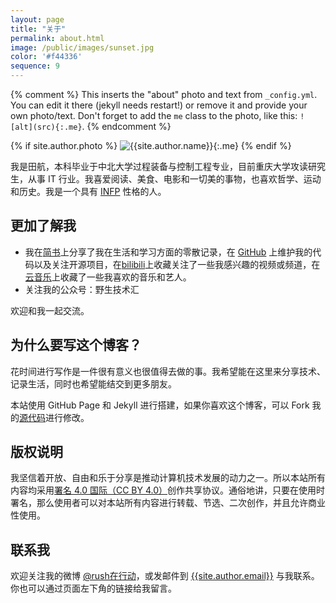 ```yaml
---
layout: page
title: "关于"
permalink: about.html
image: /public/images/sunset.jpg
color: '#f44336'
sequence: 9
---
```



{% comment %}
  This inserts the "about" photo and text from `_config.yml`.
  You can edit it there (jekyll needs restart!) or remove it and provide your own photo/text.
  Don't forget to add the `me` class to the photo, like this: `![alt](src){:.me}`.
{% endcomment %}

{% if site.author.photo %}
  ![{{site.author.name}}]({{site.author.photo}}){:.me}
{% endif %}


我是田航，本科毕业于中北大学过程装备与控制工程专业，目前重庆大学攻读研究生，从事 IT 行业。我喜爱阅读、美食、电影和一切美的事物，也喜欢哲学、运动和历史。我是一个具有 [INFP](http://www.personalitypage.com/INFP.html) 性格的人。


## 更加了解我

- 我在[简书](https://www.jianshu.com/u/610a52a4981b)上分享了我在生活和学习方面的零散记录，在 [GitHub](https://github.com/AUGUSTRUSH8) 上维护我的代码以及关注开源项目，在[bilibili](https://space.bilibili.com/211264133)上收藏关注了一些我感兴趣的视频或频道，在[云音乐](https://music.163.com/#/user/home?id=1317013235)上收藏了一些我喜欢的音乐和艺人。
- 关注我的公众号：野生技术汇

欢迎和我一起交流。


## 为什么要写这个博客？

花时间进行写作是一件很有意义也很值得去做的事。我希望能在这里来分享技术、记录生活，同时也希望能结交到更多朋友。

本站使用 GitHub Page 和 Jekyll 进行搭建，如果你喜欢这个博客，可以 Fork 我的[源代码](https://github.com/AUGUSTRUSH8/AugustRush8.github.io)进行修改。

## 版权说明

我坚信着开放、自由和乐于分享是推动计算机技术发展的动力之一。所以本站所有内容均采用[署名 4.0 国际（CC BY 4.0）](http://creativecommons.org/licenses/by/4.0/deed.zh)创作共享协议。通俗地讲，只要在使用时署名，那么使用者可以对本站所有内容进行转载、节选、二次创作，并且允许商业性使用。

## 联系我

欢迎关注我的微博 [@rush在行动](https://weibo.com/{{site.author.weibo}})，或发邮件到 [{{site.author.email}}](mailto:{{site.author.email}}) 与我联系。你也可以通过页面左下角的链接给我留言。


